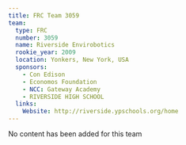 ```yaml
---
title: FRC Team 3059
team:
  type: FRC
  number: 3059
  name: Riverside Envirobotics
  rookie_year: 2009
  location: Yonkers, New York, USA
  sponsors:
    - Con Edison
    - Economos Foundation
    - NCC: Gateway Academy
    - RIVERSIDE HIGH SCHOOL
  links:
    Website: http://riverside.ypschools.org/home
---
```

No content has been added for this team